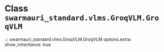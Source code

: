 # Class `swarmauri_standard.vlms.GroqVLM.GroqVLM`

::: swarmauri_standard.vlms.GroqVLM.GroqVLM
    options.extra:
      show_inheritance: true

